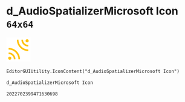 # d_AudioSpatializerMicrosoft Icon `64x64`
<img src="/img/d_AudioSpatializerMicrosoft%20Icon.png" width=64 height=64>

``` CSharp
EditorGUIUtility.IconContent("d_AudioSpatializerMicrosoft Icon")
```
```
d_AudioSpatializerMicrosoft Icon
```
```
2022702399471630698
```
